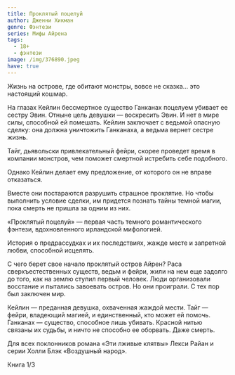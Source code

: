 ```yaml
---
title: Проклятый поцелуй
author: Дженни Хикман
genre: Фэнтези
series: Мифы Айрена
tags:
  - 18+
  - фэнтези
image: /img/376890.jpeg
have: true
---
```

Жизнь на острове, где обитают монстры, вовсе не сказка... это настоящий кошмар.

На глазах Кейлин бессмертное существо Ганканах поцелуем убивает ее сестру Эвин. Отныне цель девушки — воскресить Эвин. И нет в мире силы, способной ей помешать. Кейлин заключает с ведьмой опасную сделку: она должна уничтожить Ганканаха, а ведьма вернет сестре жизнь.

Тайг, дьявольски привлекательный фейри, скорее проведет время в компании монстров, чем поможет смертной истребить себе подобного.

Однако Кейлин делает ему предложение, от которого он не вправе отказаться.

Вместе они постараются разрушить страшное проклятие. Но чтобы выполнить условие сделки, им придется познать тайны темной магии, пока смерть не пришла за одним из них.

«Проклятый поцелуй» — первая часть темного романтического фэнтези, вдохновленного ирландской мифологией.

История о предрассудках и их последствиях, жажде месте и запретной любви, способной исцелять.

С чего берет свое начало проклятый остров Айрен? Раса сверхъестественных существ, ведьм и фейри, жили на нем еще задолго до того, как на землю ступил первый человек. Люди организовали восстание и пытались завоевать остров. Но они проиграли. С тех пор был заключен мир.

Кейлин — преданная девушка, охваченная жаждой мести. Тайг — фейри, владеющий магией, и единственный, кто может ей помочь. Ганканах — существо, способное лишь убивать. Красной нитью связаны их судьбы, и ничто не способно ее оборвать. Даже смерть.

Для всех поклонников романа «Эти лживые клятвы» Лекси Райан и серии Холли Блэк «Воздушный народ».

Книга 1/3